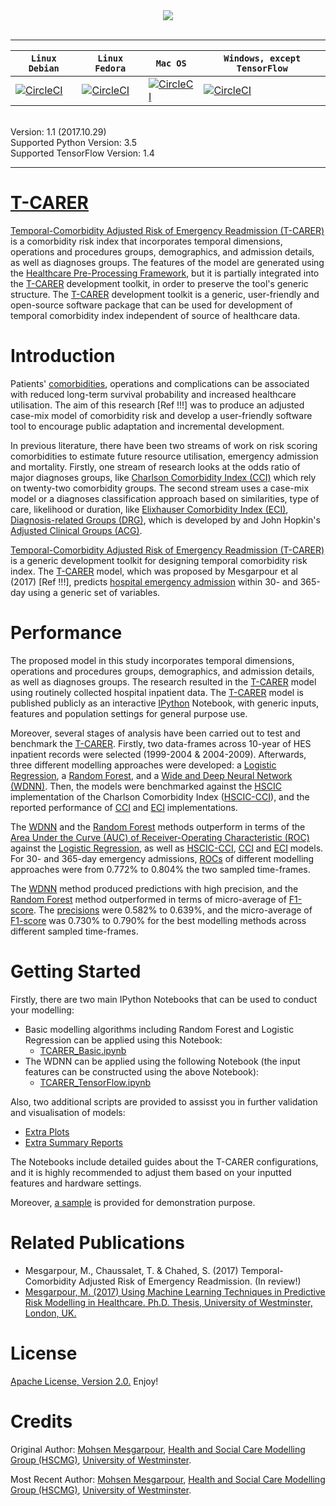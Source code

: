 <div align="center">
  <img src="https://github.com/mesgarpour/T-CARER/blob/master/Documents/Logo/logo_tcarer.png">
</div>
<br>

-----------------
| **`Linux Debian`** | **`Linux Fedora`** | **`Mac OS`** | **`Windows, except TensorFlow`** |
|-----------------|---------------------|------------------|-------------------|
| [![CircleCI](https://img.shields.io/circleci/project/github/RedSparr0w/node-csgo-parser.svg)](PASSING) | [![CircleCI](https://img.shields.io/circleci/project/github/RedSparr0w/node-csgo-parser.svg)](PASSING) | [![CircleCI](https://img.shields.io/circleci/project/github/RedSparr0w/node-csgo-parser.svg)](PASSING) | [![CircleCI](https://img.shields.io/circleci/project/github/RedSparr0w/node-csgo-parser.svg)](PASSING) |


<br>
Version: 1.1 (2017.10.29)
<br>
Supported Python Version: 3.5
<br>
Supported TensorFlow Version: 1.4


------
# [T-CARER](https://github.com/mesgarpour/T-CARER)
[Temporal-Comorbidity Adjusted Risk of Emergency Readmission (T-CARER)](https://github.com/mesgarpour/T-CARER) is a comorbidity risk index that incorporates temporal dimensions, operations and procedures groups, demographics, and admission details, as well as diagnoses groups. The features of the model are generated using the [Healthcare Pre-Processing Framework](https://github.com/mesgarpour/Healthcare_PreProcessing_Framework), but it is partially integrated into the [T-CARER](https://github.com/mesgarpour/T-CARER) development toolkit, in order to preserve the tool's generic structure. The [T-CARER](https://github.com/mesgarpour/T-CARER) development toolkit is a generic, user-friendly and open-source software package that can be used for development of temporal comorbidity index independent of source of healthcare data.


# Introduction
Patients' [comorbidities](https://en.wikipedia.org/wiki/Comorbidity), operations and complications can be associated with reduced long-term survival probability and increased healthcare utilisation. The aim of this research [Ref !!!] was to produce an adjusted case-mix model of comorbidity risk and develop a user-friendly software tool to encourage public adaptation and incremental development.

In previous literature, there have been two streams of work on risk scoring comorbidities to estimate future resource utilisation, emergency admission and mortality. Firstly, one stream of research looks at the odds ratio of major diagnoses groups, like [Charlson Comorbidity Index (CCI)](https://academic.oup.com/aje/article/173/6/676/182985/Updating-and-Validating-the-Charlson-Comorbidity) which rely on twenty-two comorbidity groups. The second stream uses a case-mix model or a diagnoses classification approach based on similarities, type of care, likelihood or duration, like [Elixhauser Comorbidity Index (ECI)](https://www.hcup-us.ahrq.gov/toolssoftware/comorbidity/comorbidity.jsp), [Diagnosis-related Groups (DRG)](https://en.wikipedia.org/wiki/Diagnosis-related_group), which is developed by and John Hopkin's [Adjusted Clinical Groups (ACG)](https://www.hopkinsacg.org/).

[Temporal-Comorbidity Adjusted Risk of Emergency Readmission (T-CARER)](https://github.com/mesgarpour/T-CARER) is a generic development toolkit for designing temporal comorbidity risk index. The [T-CARER](https://github.com/mesgarpour/T-CARER) model, which was proposed by Mesgarpour et al (2017) [Ref !!!], predicts [hospital emergency admission](https://www.nao.org.uk/report/emergency-admissions-hospitals-managing-demand/) within 30- and 365-day using a generic set of variables. 



# Performance
The proposed model in this study incorporates temporal dimensions, operations and procedures groups, demographics, and admission details, as well as diagnoses groups. The research resulted in the [T-CARER](https://github.com/mesgarpour/T-CARER) model using routinely collected hospital inpatient data. The [T-CARER](https://github.com/mesgarpour/T-CARER) model is published publicly as an interactive [IPython](https://ipython.org/) Notebook, with generic inputs, features and population settings for general purpose use.

Moreover, several stages of analysis have been carried out to test and benchmark the [T-CARER](https://github.com/mesgarpour/T-CARER). Firstly, two data-frames across 10-year of HES inpatient records were selected (1999-2004 & 2004-2009). Afterwards, three different modelling approaches were developed: a [Logistic Regression](https://en.wikipedia.org/wiki/Logistic_regression), a [Random Forest](https://en.wikipedia.org/wiki/Random_forest), and a [Wide and Deep Neural Network (WDNN)](https://arxiv.org/abs/1606.07792). Then, the models were benchmarked against the [HSCIC](http://content.digital.nhs.uk/) implementation of the Charlson Comorbidity Index ([HSCIC-CCI](http://content.digital.nhs.uk/SHMI)), and the reported performance of [CCI](https://academic.oup.com/aje/article/173/6/676/182985/Updating-and-Validating-the-Charlson-Comorbidity) and [ECI](https://www.hcup-us.ahrq.gov/toolssoftware/comorbidity/comorbidity.jsp) implementations.
 
The [WDNN](https://arxiv.org/abs/1606.07792) and the [Random Forest](https://en.wikipedia.org/wiki/Random_forest) methods outperform in terms of the [Area Under the Curve (AUC) of Receiver-Operating Characteristic (ROC)](https://en.wikipedia.org/wiki/Receiver_operating_characteristic) against the [Logistic Regression](https://en.wikipedia.org/wiki/Logistic_regression), as well as [HSCIC-CCI](http://content.digital.nhs.uk/SHMI), [CCI](https://academic.oup.com/aje/article/173/6/676/182985/Updating-and-Validating-the-Charlson-Comorbidity) and [ECI](https://www.hcup-us.ahrq.gov/toolssoftware/comorbidity/comorbidity.jsp) models. For 30- and 365-day emergency admissions, [ROCs](https://en.wikipedia.org/wiki/Receiver_operating_characteristic) of different modelling approaches were from 0.772% to 0.804% the two sampled time-frames.

The [WDNN](https://arxiv.org/abs/1606.07792) method produced predictions with high precision, and the [Random Forest](https://en.wikipedia.org/wiki/Random_forest) method outperformed in terms of micro-average of [F1-score](https://en.wikipedia.org/wiki/F1_score). The [precisions](https://en.wikipedia.org/wiki/Precision_and_recall) were 0.582% to 0.639%, and the micro-average of [F1-score](https://en.wikipedia.org/wiki/F1_score) was 0.730% to 0.790% for the best modelling methods across different sampled time-frames.


# Getting Started
Firstly, there are two main IPython Notebooks that can be used to conduct your modelling:
- Basic modelling algorithms including Random Forest and Logistic Regression can be applied using this Notebook:
  + [TCARER_Basic.ipynb](https://github.com/mesgarpour/T-CARER/blob/master/TCARER_Basic.ipynb)
- The WDNN can be applied using the following Notebook (the input features can be constructed using the above Notebook):
  + [TCARER_TensorFlow.ipynb](https://github.com/mesgarpour/T-CARER/blob/master/TCARER_TensorFlow.ipynb)
 
 Also, two additional scripts are provided to assisst you in further validation and visualisation of models:
+  [Extra Plots](https://github.com/mesgarpour/T-CARER/blob/master/TCARER_plots.ipynb)
+  [Extra Summary Reports](https://github.com/mesgarpour/T-CARER/blob/master/TCARER_summaryReports.ipynb)
  
The Notebooks include detailed guides about the T-CARER configurations, and it is highly recommended to adjust them based on your inputted features and hardware settings.
  
 Moreover, [a sample](https://github.com/mesgarpour/T-CARER/blob/master/Samples) is provided for demonstration purpose. 


# Related Publications
+  Mesgarpour, M., Chaussalet, T. & Chahed, S. (2017) Temporal-Comorbidity Adjusted Risk of Emergency Readmission. (In review!)
+  [Mesgarpour, M. (2017) Using Machine Learning Techniques in Predictive Risk Modelling in Healthcare. Ph.D. Thesis, University of Westminster, London, UK.](http://westminsterresearch.wmin.ac.uk/20306/1/Mesgarpour_Mohsen_thesis.pdf)


# License
[Apache License, Version 2.0.](https://www.apache.org/licenses/LICENSE-2.0.html)
Enjoy!


# Credits
Original Author: [Mohsen Mesgarpour](https://uk.linkedin.com/in/mesgarpour), [Health and Social Care Modelling Group (HSCMG)](http://www.healthcareanalytics.co.uk/), [University of Westminster](https://www.westminster.ac.uk/).

Most Recent Author: [Mohsen Mesgarpour](https://uk.linkedin.com/in/mesgarpour), [Health and Social Care Modelling Group (HSCMG)](http://www.healthcareanalytics.co.uk/), [University of Westminster](https://www.westminster.ac.uk/).
